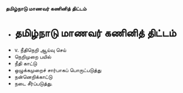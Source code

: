 **தமிழ்நாடு மாணவர் கணினித் திட்டம்**
- # தமிழ்நாடு மாணவர் கணினித் திட்டம்
- v. நீதிநெறி ஆய்வு செய்
- நெறிமுறை பயில்
- நீதி காட்டு
- ஒழுக்கமுறைச் சார்பாகப் பொருட்படுத்து
- நன்னெறிக்காட்டு
- நடை சீர்ப்படுத்து.

